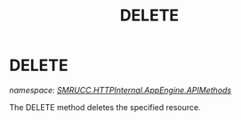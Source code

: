 ﻿---
title: DELETE
---

# DELETE
_namespace: [SMRUCC.HTTPInternal.AppEngine.APIMethods](N-SMRUCC.HTTPInternal.AppEngine.APIMethods.html)_

The DELETE method deletes the specified resource.




